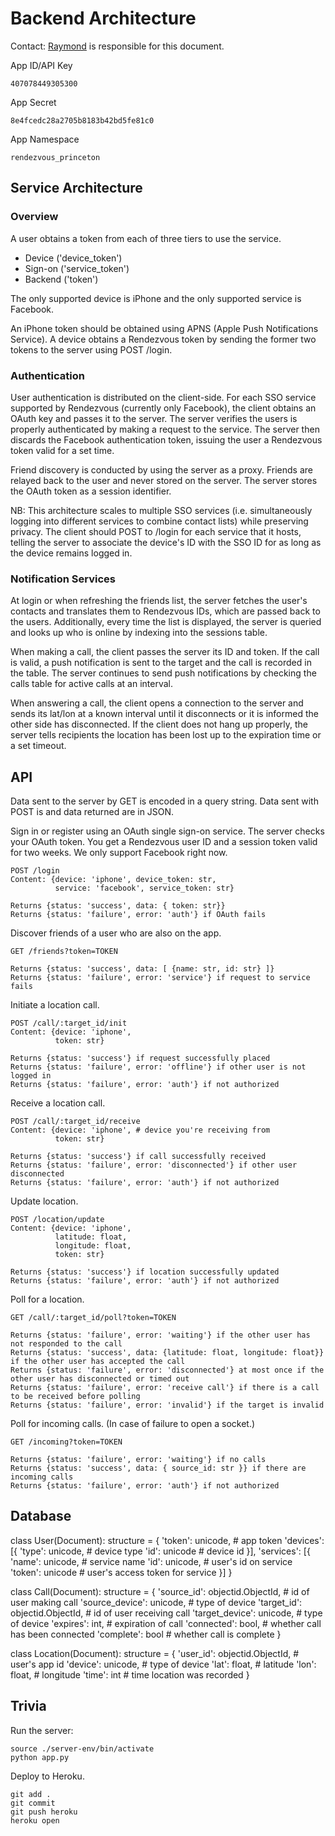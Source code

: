 
Backend Architecture
====================

Contact: [Raymond](raymondz@princeton.edu) is responsible for this document.

App ID/API Key

    407078449305300

App Secret

    8e4fcedc28a2705b8183b42bd5fe81c0

App Namespace

    rendezvous_princeton


Service Architecture
--------------------

### Overview

A user obtains a token from each of three tiers to use the service.

- Device ('device_token')
- Sign-on ('service_token')
- Backend ('token')

The only supported device is iPhone and the only supported service is Facebook.

An iPhone token should be obtained using APNS (Apple Push Notifications Service). A device obtains a Rendezvous token by sending the former two tokens to the server using POST /login.

### Authentication

User authentication is distributed on the client-side. For each SSO service supported by Rendezvous (currently only Facebook), the client obtains an OAuth key and passes it to the server. The server verifies the users is properly authenticated by making a request to the service. The server then discards the Facebook authentication token, issuing the user a Rendezvous token valid for a set time.

Friend discovery is conducted by using the server as a proxy. Friends are relayed back to the user and never stored on the server. The server stores the OAuth token as a session identifier.

NB: This architecture scales to multiple SSO services (i.e. simultaneously logging into different services to combine contact lists) while preserving privacy. The client should POST to /login for each service that it hosts, telling the server to associate the device's ID with the SSO ID for as long as the device remains logged in.

### Notification Services

At login or when refreshing the friends list, the server fetches the user's contacts and translates them to Rendezvous IDs, which are passed back to the users. Additionally, every time the list is displayed, the server is queried and looks up who is online by indexing into the sessions table.

When making a call, the client passes the server its ID and token. If the call is valid, a push notification is sent to the target and the call is recorded in the table. The server continues to send push notifications by checking the calls table for active calls at an interval.

When answering a call, the client opens a connection to the server and sends its lat/lon at a known interval until it disconnects or it is informed the other side has disconnected. If the client does not hang up properly, the server tells recipients the location has been lost up to the expiration time or a set timeout.

API
---

Data sent to the server by GET is encoded in a query string. Data sent with POST is and data returned are in JSON.

Sign in or register using an OAuth single sign-on service. The server checks your OAuth token. You get a Rendezvous user ID and a session token valid for two weeks. We only support Facebook right now.

    POST /login
    Content: {device: 'iphone', device_token: str,
              service: 'facebook', service_token: str}

    Returns {status: 'success', data: { token: str}}
    Returns {status: 'failure', error: 'auth'} if OAuth fails

Discover friends of a user who are also on the app.

    GET /friends?token=TOKEN

    Returns {status: 'success', data: [ {name: str, id: str} ]}
    Returns {status: 'failure', error: 'service'} if request to service fails

Initiate a location call.

    POST /call/:target_id/init
    Content: {device: 'iphone',
              token: str}

    Returns {status: 'success'} if request successfully placed
    Returns {status: 'failure', error: 'offline'} if other user is not logged in
    Returns {status: 'failure', error: 'auth'} if not authorized

Receive a location call.

    POST /call/:target_id/receive
    Content: {device: 'iphone', # device you're receiving from
              token: str}

    Returns {status: 'success'} if call successfully received
    Returns {status: 'failure', error: 'disconnected'} if other user disconnected
    Returns {status: 'failure', error: 'auth'} if not authorized

Update location.

    POST /location/update
    Content: {device: 'iphone',
              latitude: float,
              longitude: float,
              token: str}

    Returns {status: 'success'} if location successfully updated
    Returns {status: 'failure', error: 'auth'} if not authorized

Poll for a location.

    GET /call/:target_id/poll?token=TOKEN

    Returns {status: 'failure', error: 'waiting'} if the other user has not responded to the call
    Returns {status: 'success', data: {latitude: float, longitude: float}} if the other user has accepted the call
    Returns {status: 'failure', error: 'disconnected'} at most once if the other user has disconnected or timed out
    Returns {status: 'failure', error: 'receive call'} if there is a call to be received before polling
    Returns {status: 'failure', error: 'invalid'} if the target is invalid

Poll for incoming calls. (In case of failure to open a socket.)

    GET /incoming?token=TOKEN

    Returns {status: 'failure', error: 'waiting'} if no calls
    Returns {status: 'success', data: { source_id: str }} if there are incoming calls
    Returns {status: 'failure', error: 'auth'} if not authorized

Database
--------

class User(Document):
    structure = {
        'token': unicode, # app token
        'devices': [{
            'type': unicode, # device type
            'id': unicode # device id
            }],
        'services': [{
            'name': unicode, # service name
            'id': unicode, # user's id on service
            'token': unicode # user's access token for service
            }]
        }

class Call(Document):
    structure = {
        'source_id': objectid.ObjectId, # id of user making call
        'source_device': unicode, # type of device
        'target_id': objectid.ObjectId, # id of user receiving call
        'target_device': unicode, # type of device
        'expires': int, # expiration of call
        'connected': bool, # whether call has been connected
        'complete': bool # whether call is complete
        }

class Location(Document):
    structure = {
        'user_id': objectid.ObjectId, # user's app id
        'device': unicode, # type of device
        'lat': float, # latitude
        'lon': float, # longitude
        'time': int # time location was recorded
        }

Trivia
------

Run the server:

    source ./server-env/bin/activate
    python app.py


Deploy to Heroku.

    git add .
    git commit
    git push heroku
    heroku open
